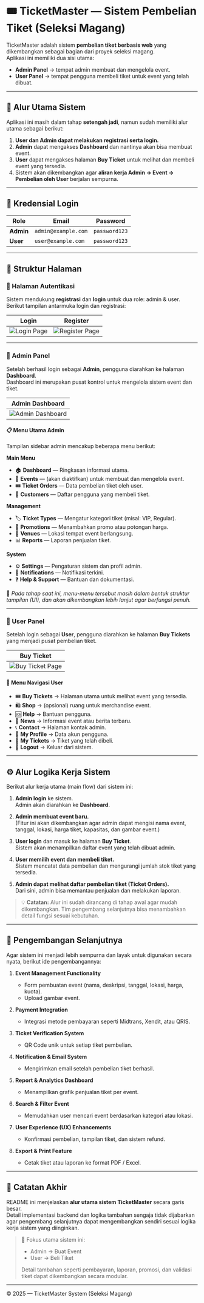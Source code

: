 # 🎟️ TicketMaster — Sistem Pembelian Tiket (Seleksi Magang)

TicketMaster adalah sistem **pembelian tiket berbasis web** yang dikembangkan sebagai bagian dari proyek seleksi magang.  
Aplikasi ini memiliki dua sisi utama:
- **Admin Panel** → tempat admin membuat dan mengelola event.
- **User Panel** → tempat pengguna membeli tiket untuk event yang telah dibuat.

---

## 🧭 Alur Utama Sistem

Aplikasi ini masih dalam tahap **setengah jadi**, namun sudah memiliki alur utama sebagai berikut:

1. **User dan Admin dapat melakukan registrasi serta login.**
2. **Admin** dapat mengakses **Dashboard** dan nantinya akan bisa membuat event.
3. **User** dapat mengakses halaman **Buy Ticket** untuk melihat dan membeli event yang tersedia.
4. Sistem akan dikembangkan agar **aliran kerja Admin → Event → Pembelian oleh User** berjalan sempurna.

---

## 🔐 Kredensial Login

| Role | Email | Password |
|------|--------|-----------|
| **Admin** | `admin@example.com` | `password123` |
| **User** | `user@example.com` | `password123` |

---

## 🧱 Struktur Halaman

### 🔸 Halaman Autentikasi
Sistem mendukung **registrasi** dan **login** untuk dua role: admin & user.  
Berikut tampilan antarmuka login dan registrasi:

| Login | Register |
|-------|-----------|
| ![Login Page](public/images/screenshots/login.png) | ![Register Page](public/images/screenshots/regis.png) |

---

### 🔸 Admin Panel

Setelah berhasil login sebagai **Admin**, pengguna diarahkan ke halaman **Dashboard**.  
Dashboard ini merupakan pusat kontrol untuk mengelola sistem event dan tiket.

| Admin Dashboard |
|-----------------|
| ![Admin Dashboard](public/images/screenshots/admin.png) |

#### 📋 Menu Utama Admin
Tampilan sidebar admin mencakup beberapa menu berikut:

**Main Menu**
- 🏠 **Dashboard** — Ringkasan informasi utama.
- 📅 **Events** — (akan diaktifkan) untuk membuat dan mengelola event.
- 🎟️ **Ticket Orders** — Data pembelian tiket oleh user.
- 👥 **Customers** — Daftar pengguna yang membeli tiket.

**Management**
- 🏷️ **Ticket Types** — Mengatur kategori tiket (misal: VIP, Regular).
- 💸 **Promotions** — Menambahkan promo atau potongan harga.
- 📍 **Venues** — Lokasi tempat event berlangsung.
- 📊 **Reports** — Laporan penjualan tiket.

**System**
- ⚙️ **Settings** — Pengaturan sistem dan profil admin.
- 🔔 **Notifications** — Notifikasi terkini.
- ❓ **Help & Support** — Bantuan dan dokumentasi.

📌 *Pada tahap saat ini, menu-menu tersebut masih dalam bentuk struktur tampilan (UI), dan akan dikembangkan lebih lanjut agar berfungsi penuh.*

---

### 🔸 User Panel

Setelah login sebagai **User**, pengguna diarahkan ke halaman **Buy Tickets** yang menjadi pusat pembelian tiket.

| Buy Ticket |
|-------------|
| ![Buy Ticket Page](public/images/screenshots/but-ticket.png) |

#### 📜 Menu Navigasi User
- 🎟️ **Buy Tickets** → Halaman utama untuk melihat event yang tersedia.
- 🛍️ **Shop** → (opsional) ruang untuk merchandise event.
- 🆘 **Help** → Bantuan pengguna.
- 📰 **News** → Informasi event atau berita terbaru.
- 📞 **Contact** → Halaman kontak admin.
- 👤 **My Profile** → Data akun pengguna.
- 🎫 **My Tickets** → Tiket yang telah dibeli.
- 🚪 **Logout** → Keluar dari sistem.

---

## ⚙️ Alur Logika Kerja Sistem

Berikut alur kerja utama (main flow) dari sistem ini:

1. **Admin login** ke sistem.  
   Admin akan diarahkan ke **Dashboard**.

2. **Admin membuat event baru.**  
   (Fitur ini akan dikembangkan agar admin dapat mengisi nama event, tanggal, lokasi, harga tiket, kapasitas, dan gambar event.)

3. **User login** dan masuk ke halaman **Buy Ticket**.  
   Sistem akan menampilkan daftar event yang telah dibuat admin.

4. **User memilih event dan membeli tiket.**  
   Sistem mencatat data pembelian dan mengurangi jumlah stok tiket yang tersedia.

5. **Admin dapat melihat daftar pembelian tiket (Ticket Orders).**  
   Dari sini, admin bisa memantau penjualan dan melakukan laporan.

> 💡 **Catatan:** Alur ini sudah dirancang di tahap awal agar mudah dikembangkan. Tim pengembang selanjutnya bisa menambahkan detail fungsi sesuai kebutuhan.

---

## 🧩 Pengembangan Selanjutnya

Agar sistem ini menjadi lebih sempurna dan layak untuk digunakan secara nyata, berikut ide pengembangannya:

1. **Event Management Functionality**  
   - Form pembuatan event (nama, deskripsi, tanggal, lokasi, harga, kuota).  
   - Upload gambar event.

2. **Payment Integration**  
   - Integrasi metode pembayaran seperti Midtrans, Xendit, atau QRIS.

3. **Ticket Verification System**  
   - QR Code unik untuk setiap tiket pembelian.

4. **Notification & Email System**  
   - Mengirimkan email setelah pembelian tiket berhasil.

5. **Report & Analytics Dashboard**  
   - Menampilkan grafik penjualan tiket per event.

6. **Search & Filter Event**  
   - Memudahkan user mencari event berdasarkan kategori atau lokasi.

7. **User Experience (UX) Enhancements**  
   - Konfirmasi pembelian, tampilan tiket, dan sistem refund.

8. **Export & Print Feature**  
   - Cetak tiket atau laporan ke format PDF / Excel.

---
## 🧠 Catatan Akhir

README ini menjelaskan **alur utama sistem TicketMaster** secara garis besar.  
Detail implementasi backend dan logika tambahan sengaja tidak dijabarkan agar pengembang selanjutnya dapat mengembangkan sendiri sesuai logika kerja sistem yang diinginkan.

> 📌 Fokus utama sistem ini:  
> - Admin → Buat Event  
> - User → Beli Tiket  
> 
> Detail tambahan seperti pembayaran, laporan, promosi, dan validasi tiket dapat dikembangkan secara modular.

---

© 2025 — TicketMaster System (Seleksi Magang)
